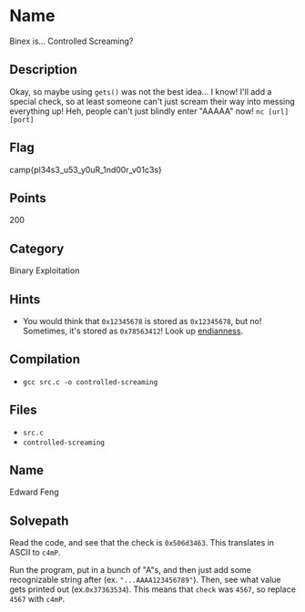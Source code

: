 # Name
Binex is... Controlled Screaming?

## Description
Okay, so maybe using `gets()` was not the best idea... I know!
I'll add a special check, so at least someone can't just scream their way into messing everything up!
Heh, people can't just blindly enter "AAAAA" now!
`nc [url] [port]`

## Flag
camp{pl34s3_u53_y0uR_1nd00r_v01c3s}

## Points
200

## Category
Binary Exploitation

## Hints
* You would think that `0x12345678` is stored as `0x12345678`, but no! Sometimes, it's stored as `0x78563412`! Look up [endianness](https://en.wikipedia.org/wiki/Endianness).

## Compilation
* `gcc src.c -o controlled-screaming`

## Files
* `src.c`
* `controlled-screaming`

## Name
Edward Feng

## Solvepath
Read the code, and see that the check is `0x506d3463`.
This translates in ASCII to `c4mP`.

Run the program, put in a bunch of "A"s, and then just add some recognizable string after (ex. `"...AAAA123456789"`).
Then, see what value gets printed out (ex.`0x37363534`).
This means that `check` was `4567`, so replace `4567` with `c4mP`.
